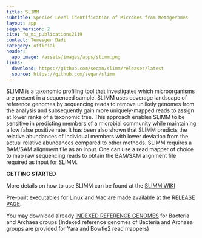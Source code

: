 ```yaml
---
title: SLIMM
subtitle: Species Level Identification of Microbes from Metagenomes
layout: app
seqan_version: 2
cite: fu_mi_publications2119
contact: Temesgen Dadi
category: official
header:
  app_image: /assets/images/apps/slimm.png
links:
  download: https://github.com/seqan/slimm/releases/latest
  source: https://github.com/seqan/slimm
---
```


SLIMM is a taxonomic profiling tool that investigates which microorganisms are present in a sequenced sample. SLIMM uses
coverage landscape of reference genomes by sequencing reads to remove unlikely genomes from the analysis and
subsequently gain more uniquely-mapped reads to assign at lower ranks of a taxonomic tree. This approach enables SLIMM
to be sensitive in predicting members of a microbial community while maintaining a low false positive rate. It has been
also shown that SLIMM predicts the relative abundances of individual members with lower deviation from the actual
relative abundances compared to other methods. SLIMM requires a BAM/SAM alignment file as an input. One can use a read
mapper of choice to map raw sequencing reads to obtain the BAM/SAM alignment file required as input for SLIMM.

**GETTING STARTED**

More details on how to use SLIMM can be found at the [SLIMM WIKI](https://github.com/seqan/slimm/wiki)

Pre-built executables for Linux and Mac are made available at the
[RELEASE PAGE](https://github.com/seqan/slimm/releases/latest).

You may download already [INDEXED REFERENCE GENOMES](http://ftp.mi.fu-berlin.de/pub/dadi/slimm/) for Bacteria and
Archaea groups (Indexed reference genomes of Bacteria and Archaea groups are provided for Yara and Bowtie2 read mappers)

